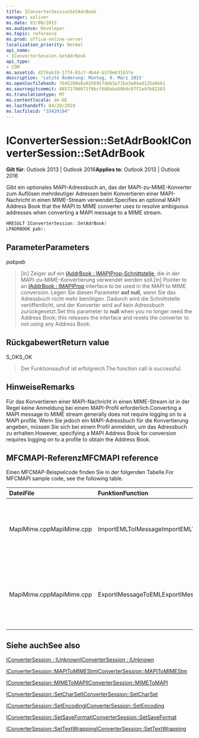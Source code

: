 ```yaml
---
title: IConverterSessionSetAdrBook
manager: soliver
ms.date: 03/09/2015
ms.audience: Developer
ms.topic: reference
ms.prod: office-online-server
localization_priority: Normal
api_name:
- IConverterSession.SetAdrBook
api_type:
- COM
ms.assetid: d276ab19-17f4-01c7-4b44-b578e631b5fe
description: 'Letzte Änderung: Montag, 9. März 2015'
ms.openlocfilehash: 7645208e6a0256957deb3a71ba3e04ad125a6b61
ms.sourcegitcommit: 8657170d071f9bcf680aba50b9c07f2a4fb82283
ms.translationtype: MT
ms.contentlocale: de-DE
ms.lasthandoff: 04/28/2019
ms.locfileid: "33429194"
---
```

# <a name="iconvertersessionsetadrbook"></a><span data-ttu-id="da2a1-103">IConverterSession::SetAdrBook</span><span class="sxs-lookup"><span data-stu-id="da2a1-103">IConverterSession::SetAdrBook</span></span>

  
  
<span data-ttu-id="da2a1-104">**Gilt für**: Outlook 2013 | Outlook 2016</span><span class="sxs-lookup"><span data-stu-id="da2a1-104">**Applies to**: Outlook 2013 | Outlook 2016</span></span> 
  
<span data-ttu-id="da2a1-105">Gibt ein optionales MAPI-Adressbuch an, das der MAPI-zu-MIME-Konverter zum Auflösen mehrdeutiger Adressen beim Konvertieren einer MAPI-Nachricht in einen MIME-Stream verwendet.</span><span class="sxs-lookup"><span data-stu-id="da2a1-105">Specifies an optional MAPI Address Book that the MAPI to MIME converter uses to resolve ambiguous addresses when converting a MAPI message to a MIME stream.</span></span>
  
```cpp
HRESULT IConverterSession::SetAdrBook( 
LPADRBOOK pab); 
```

## <a name="parameters"></a><span data-ttu-id="da2a1-106">Parameter</span><span class="sxs-lookup"><span data-stu-id="da2a1-106">Parameters</span></span>

 <span data-ttu-id="da2a1-107">_pab_</span><span class="sxs-lookup"><span data-stu-id="da2a1-107">_pab_</span></span>
  
> <span data-ttu-id="da2a1-108">[in] Zeiger auf ein [IAddrBook : IMAPIProp-Schnittstelle,](iaddrbookimapiprop.md) die in der MAPI-zu-MIME-Konvertierung verwendet werden soll.</span><span class="sxs-lookup"><span data-stu-id="da2a1-108">[in] Pointer to an [IAddrBook : IMAPIProp](iaddrbookimapiprop.md) interface to be used in the MAPI to MIME conversion.</span></span> <span data-ttu-id="da2a1-109">Legen Sie diesen Parameter **auf null,** wenn Sie das Adressbuch nicht mehr benötigen. Dadurch wird die Schnittstelle veröffentlicht, und der Konverter wird auf kein Adressbuch zurückgesetzt.</span><span class="sxs-lookup"><span data-stu-id="da2a1-109">Set this parameter to **null** when you no longer need the Address Book; this releases the interface and resets the converter to not using any Address Book.</span></span> 
    
## <a name="return-value"></a><span data-ttu-id="da2a1-110">Rückgabewert</span><span class="sxs-lookup"><span data-stu-id="da2a1-110">Return value</span></span>

<span data-ttu-id="da2a1-111">S_OK</span><span class="sxs-lookup"><span data-stu-id="da2a1-111">S_OK</span></span>
  
> <span data-ttu-id="da2a1-112">Der Funktionsaufruf ist erfolgreich.</span><span class="sxs-lookup"><span data-stu-id="da2a1-112">The function call is successful.</span></span>
    
## <a name="remarks"></a><span data-ttu-id="da2a1-113">Hinweise</span><span class="sxs-lookup"><span data-stu-id="da2a1-113">Remarks</span></span>

<span data-ttu-id="da2a1-114">Für das Konvertieren einer MAPI-Nachricht in einen MIME-Stream ist in der Regel keine Anmeldung bei einem MAPI-Profil erforderlich.</span><span class="sxs-lookup"><span data-stu-id="da2a1-114">Converting a MAPI message to MIME stream generally does not require logging on to a MAPI profile.</span></span> <span data-ttu-id="da2a1-115">Wenn Sie jedoch ein MAPI-Adressbuch für die Konvertierung angeben, müssen Sie sich bei einem Profil anmelden, um das Adressbuch zu erhalten.</span><span class="sxs-lookup"><span data-stu-id="da2a1-115">However, specifying a MAPI Address Book for conversion requires logging on to a profile to obtain the Address Book.</span></span>
  
## <a name="mfcmapi-reference"></a><span data-ttu-id="da2a1-116">MFCMAPI-Referenz</span><span class="sxs-lookup"><span data-stu-id="da2a1-116">MFCMAPI reference</span></span>

<span data-ttu-id="da2a1-117">Einen MFCMAP-Beispielcode finden Sie in der folgenden Tabelle.</span><span class="sxs-lookup"><span data-stu-id="da2a1-117">For MFCMAPI sample code, see the following table.</span></span>
  
|<span data-ttu-id="da2a1-118">**Datei**</span><span class="sxs-lookup"><span data-stu-id="da2a1-118">**File**</span></span>|<span data-ttu-id="da2a1-119">**Funktion**</span><span class="sxs-lookup"><span data-stu-id="da2a1-119">**Function**</span></span>|<span data-ttu-id="da2a1-120">**Comment**</span><span class="sxs-lookup"><span data-stu-id="da2a1-120">**Comment**</span></span>|
|:-----|:-----|:-----|
|<span data-ttu-id="da2a1-121">MapiMime.cpp</span><span class="sxs-lookup"><span data-stu-id="da2a1-121">MapiMime.cpp</span></span>  <br/> |<span data-ttu-id="da2a1-122">ImportEMLToIMessage</span><span class="sxs-lookup"><span data-stu-id="da2a1-122">ImportEMLToIMessage</span></span>  <br/> |<span data-ttu-id="da2a1-123">MFCMAPI verwendet MimeToMAPI, um eine EML-Datei in eine MAPI-Nachricht zu konvertieren.</span><span class="sxs-lookup"><span data-stu-id="da2a1-123">MFCMAPI uses MimeToMAPI to convert an EML file to a MAPI message.</span></span>  <br/> |
|<span data-ttu-id="da2a1-124">MapiMime.cpp</span><span class="sxs-lookup"><span data-stu-id="da2a1-124">MapiMime.cpp</span></span>  <br/> |<span data-ttu-id="da2a1-125">ExportIMessageToEML</span><span class="sxs-lookup"><span data-stu-id="da2a1-125">ExportIMessageToEML</span></span>  <br/> |<span data-ttu-id="da2a1-126">MFCMAPI verwendet MAPIToMIMEStm, um eine MAPI-Nachricht in eine EML-Datei zu konvertieren.</span><span class="sxs-lookup"><span data-stu-id="da2a1-126">MFCMAPI uses MAPIToMIMEStm to convert a MAPI message to an EML file.</span></span>  <br/> |
   
## <a name="see-also"></a><span data-ttu-id="da2a1-127">Siehe auch</span><span class="sxs-lookup"><span data-stu-id="da2a1-127">See also</span></span>



[<span data-ttu-id="da2a1-128">IConverterSession : IUnknown</span><span class="sxs-lookup"><span data-stu-id="da2a1-128">IConverterSession : IUnknown</span></span>](iconvertersessioniunknown.md)
  
[<span data-ttu-id="da2a1-129">IConverterSession::MAPIToMIMEStm</span><span class="sxs-lookup"><span data-stu-id="da2a1-129">IConverterSession::MAPIToMIMEStm</span></span>](iconvertersession-mapitomimestm.md)
  
[<span data-ttu-id="da2a1-130">IConverterSession::MIMEToMAPI</span><span class="sxs-lookup"><span data-stu-id="da2a1-130">IConverterSession::MIMEToMAPI</span></span>](iconvertersession-mimetomapi.md)
  
[<span data-ttu-id="da2a1-131">IConverterSession::SetCharSet</span><span class="sxs-lookup"><span data-stu-id="da2a1-131">IConverterSession::SetCharSet</span></span>](iconvertersession-setcharset.md)
  
[<span data-ttu-id="da2a1-132">IConverterSession::SetEncoding</span><span class="sxs-lookup"><span data-stu-id="da2a1-132">IConverterSession::SetEncoding</span></span>](iconvertersession-setencoding.md)
  
[<span data-ttu-id="da2a1-133">IConverterSession::SetSaveFormat</span><span class="sxs-lookup"><span data-stu-id="da2a1-133">IConverterSession::SetSaveFormat</span></span>](iconvertersession-setsaveformat.md)
  
[<span data-ttu-id="da2a1-134">IConverterSession::SetTextWrapping</span><span class="sxs-lookup"><span data-stu-id="da2a1-134">IConverterSession::SetTextWrapping</span></span>](iconvertersession-settextwrapping.md)

